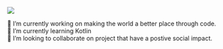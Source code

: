 <!-- replace x.x.x with actual version -->
<script src="https://unpkg.com/@codersrank/summary@x.x.x/codersrank-summary.min.js"></script>
<img
  src="https://cr-skills-chart-widget.azurewebsites.net/api/api?username=Sanhacks&skills=PHP,PYTHON,Java,Javascript,JSON,Typescript,CSS,HTML,ts,&show-other-skills=true"
/>


🔭 I’m currently working on making the world a better place through code.<br>
🌱 I’m currently learning Kotlin<br>
👯 I’m looking to collaborate on project that have a postive social impact.<br>

